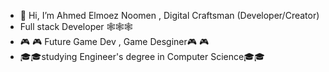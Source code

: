 

- 👋 Hi, I’m Ahmed Elmoez Noomen , Digital Craftsman (Developer/Creator)
-  Full stack Developer  🕸️🕸️🕸️
-  🎮 🎮 Future Game Dev , Game Desginer🎮 🎮 
-  🎓🎓studying Engineer's degree in Computer Science🎓🎓
